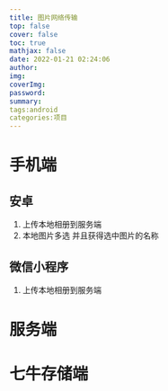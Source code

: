 ```yaml
---
title: 图片网络传输
top: false
cover: false
toc: true
mathjax: false
date: 2022-01-21 02:24:06
author:
img:
coverImg:
password:
summary:
tags:android
categories:项目
---
```


# 手机端

## 安卓

1. 上传本地相册到服务端
2. 本地图片多选 并且获得选中图片的名称

## 微信小程序

1. 上传本地相册到服务端

# 服务端



# 七牛存储端

